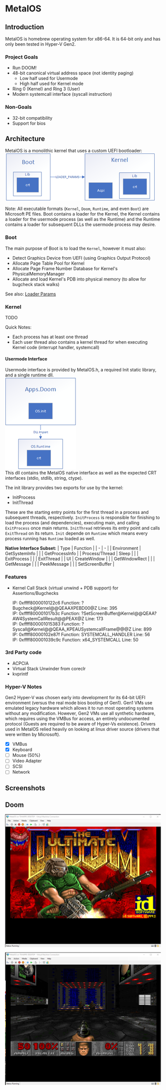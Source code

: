 # MetalOS

## Introduction
MetalOS is homebrew operating system for x86-64. It is 64-bit only and has only been tested in Hyper-V Gen2.

### Project Goals
* Run DOOM!
* 48-bit canonical virtual address space (not identity paging)
  * Low half used for Usermode
  * High half used for Kernel mode
* Ring 0 (Kernel) and Ring 3 (User)
* Modern systemcall interface (syscall instruction)

### Non-Goals
* 32-bit compatibility
* Support for bios

## Architecture
MetalOS is a monolithic kernel that uses a custom UEFI bootloader:  
![Architecture](_Documents/Architecture.png)

Note: All executable formats (``Kernel``, ``Doom``, ``Runtime``, and even ``Boot``) are Microsoft PE files. Boot contains a loader for the Kernel, the Kernel contains a loader for the usermode process (as well as the Runtime) and the Runtime contains a loader for subsequent DLLs the usermode process may desire.

### Boot
The main purpose of Boot is to load the ``Kernel``, however it must also:
* Detect Graphics Device from UEFI (using Graphics Output Protocol)
* Allocate Page Table Pool for Kernel
* Allocate Page Frame Number Database for Kernel's PhysicalMemoryManager
* Allocate and load Kernel's PDB into physical memory (to allow for bugcheck stack walks)

See also: [Loader Params](inc/LoaderParams.h)

### Kernel
TODO

Quick Notes:
* Each process has at least one thread
* Each user thread also contains a kernel thread for when executing Kernel code (interrupt handler, systemcall)

#### Usermode Interface
Usermode interface is provided by MetalOS.h, a required Init static library, and a single runtime dll.  
![DoomArchitecture](_Documents/DoomArchitecture.png)  
This dll contains the MetalOS native interface as well as the expected CRT interfaces (stdio, stdlib, string, ctype).

The init library provides two exports for use by the kernel:
* InitProcess
* InitThread

These are the starting entry points for the first thread in a process and subsequent threads, respectively. ``InitProcess`` is responsible for finishing to load the process (and dependencies), executing main, and calling ``ExitProcess`` once main returns. ``InitThread`` retrieves its entry point and calls ``ExitThread`` on its return. ``Init`` depende on ``Runtime`` which means every process running has ``Runtime`` loaded as well.

**Native Interface Subset:**
| Type | Function |
| - | - |
| Environment | GetSystemInfo |
| | GetProcessInfo |
| Process/Thread | Sleep |
| | ExitProcess  |
| | ExitThread |
| UI  | CreateWindow |
| | GetWindowRect |
| | GetMessage |
| | PeekMessage |
| | SetScreenBuffer |

### Features
* Kernel Call Stack (virtual unwind + PDB support) for Assertions/Bugchecks

    IP: 0xffff8000010122c6 Function: ?Bugcheck@Kernel@@QEAAXPEBD00@Z Line: 395  
    IP: 0xffff800001017b3c Function: ?SetScreenBuffer@Kernel@@QEAA?AW4SystemCallResult@@PEAX@Z Line: 173  
    IP: 0xffff800001015383 Function: ?Syscall@Kernel@@QEAA_KPEAUSystemcallFrame@@@Z Line: 899  
    IP: 0xffff80000102e87f Function: SYSTEMCALL_HANDLER Line: 56  
    IP: 0xffff800001039c9c Function: x64_SYSTEMCALL Line: 50  

### 3rd Party code
* ACPCIA
* Virtual Stack Unwinder from coreclr
* kvprintf

### Hyper-V Notes
Gen2 Hyper-V was chosen early into development for its 64-bit UEFI environment (versus the real mode bios booting of Gen1). Gen1 VMs use emulated legacy hardware which allows it to run most operating systems without any modification. However, Gen2 VMs use all synthetic hardware, which requires using the VMBus for access, an entirely undocumented protocol (Guests are required to be aware of Hyper-Vs existence). Drivers used in MetalOS relied heavily on looking at linux driver source (drivers that were written by Microsoft).

- [x] VMBus
- [x] Keyboard
- [ ] Mouse (50%)
- [ ] Video Adapter
- [ ] SCSI
- [ ] Network

## Screenshots

## Doom
![Doom](_Screenshots/Doom2.png)

![Doom](_Screenshots/Doom3.png)